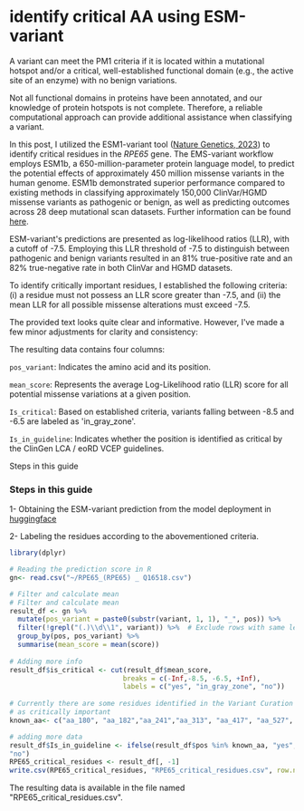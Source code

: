 # identify critical AA using ESM-variant

A variant can meet the PM1 criteria if it is located within a mutational
hotspot and/or a critical, well-established functional domain (e.g., the
active site of an enzyme) with no benign variations.

Not all functional domains in proteins have been annotated, and our
knowledge of protein hotspots is not complete. Therefore, a reliable
computational approach can provide additional assistance when
classifying a variant.

In this post, I utilized the ESM1-variant tool ([Nature Genetics,
2023](https://www.nature.com/articles/s41588-023-01465-0)) to identify
critical residues in the *RPE65* gene. 
The EMS-variant workflow employs ESM1b, a 650-million-parameter protein language model, to predict the potential effects of approximately 450 million missense variants in the
human genome. ESM1b demonstrated superior performance compared to
existing methods in classifying approximately 150,000 ClinVar/HGMD
missense variants as pathogenic or benign, as well as predicting
outcomes across 28 deep mutational scan datasets. Further information
can be found [here](https://www.nature.com/articles/s41588-023-01465-0).

ESM-variant's predictions are presented as log-likelihood ratios (LLR),
with a cutoff of -7.5. Employing this LLR threshold of -7.5 to
distinguish between pathogenic and benign variants resulted in an 81%
true-positive rate and an 82% true-negative rate in both ClinVar and
HGMD datasets.

To identify critically important residues, I established the following
criteria: (i) a residue must not possess an LLR score greater than -7.5,
and (ii) the mean LLR for all possible missense alterations must exceed
-7.5.

The provided text looks quite clear and informative. However, I've made a few minor adjustments for clarity and consistency:

The resulting data contains four columns:

`pos_variant`: Indicates the amino acid and its position.

`mean_score`: Represents the average Log-Likelihood ratio (LLR) score for all potential missense variations at a given position.

`Is_critical`: Based on established criteria, variants falling between -8.5 and -6.5 are labeled as 'in_gray_zone'.

`Is_in_guideline`: Indicates whether the position is identified as critical by the ClinGen LCA / eoRD VCEP guidelines.


Steps in this guide


### Steps in this guide

1- Obtaining the ESM-variant prediction from the model deployment in [huggingface](https://huggingface.co/spaces/ntranoslab/esm_variants)

2- Labeling the residues according to the abovementioned criteria. 



```R
library(dplyr)

# Reading the prediction score in R
gn<- read.csv("~/RPE65_(RPE65) _ Q16518.csv")

# Filter and calculate mean 
# Filter and calculate mean 
result_df <- gn %>%
  mutate(pos_variant = paste0(substr(variant, 1, 1), "_", pos)) %>%
  filter(!grepl("(.)\\d\\1", variant)) %>%  # Exclude rows with same letter before and after number
  group_by(pos, pos_variant) %>%
  summarise(mean_score = mean(score))
  
# Adding more info
result_df$is_critical <- cut(result_df$mean_score, 
                            breaks = c(-Inf,-8.5, -6.5, +Inf), 
                            labels = c("yes", "in_gray_zone", "no")) 
                            
# Currently there are some residues identified in the Variant Curation Expert Panel Specifications to the ACMG/AMP Variant Interpretation Guidelines 
# as critically important 
known_aa<- c("aa_180", "aa_182","aa_241","aa_313", "aa_417", "aa_527", "aa_107", "aa_125" )

# adding more data
result_df$Is_in_guideline <- ifelse(result_df$pos %in% known_aa, "yes",
"no")
RPE65_critical_residues <- result_df[, -1]
write.csv(RPE65_critical_residues, "RPE65_critical_residues.csv", row.names = F, col.names = T)

```
The resulting data is available in the file named "RPE65_critical_residues.csv".


